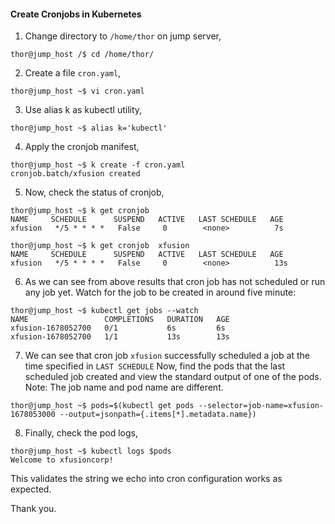 #### Create Cronjobs in Kubernetes

1. Change directory to `/home/thor` on jump server,

```
thor@jump_host /$ cd /home/thor/
```

2. Create a file `cron.yaml`, 

```
thor@jump_host ~$ vi cron.yaml
```

3. Use alias k as kubectl utility,

```
thor@jump_host ~$ alias k='kubectl'
```

4. Apply the cronjob manifest,

```
thor@jump_host ~$ k create -f cron.yaml
cronjob.batch/xfusion created
```

5. Now, check the status of cronjob,

```
thor@jump_host ~$ k get cronjob
NAME     SCHEDULE      SUSPEND   ACTIVE   LAST SCHEDULE   AGE
xfusion   */5 * * * *   False     0        <none>          7s

thor@jump_host ~$ k get cronjob  xfusion
NAME     SCHEDULE      SUSPEND   ACTIVE   LAST SCHEDULE   AGE
xfusion   */5 * * * *   False     0        <none>          13s
```

6. As we can see from above results that cron job has not scheduled or run any job yet. Watch for the job to be created in around five minute:

```
thor@jump_host ~$ kubectl get jobs --watch
NAME                 COMPLETIONS   DURATION   AGE
xfusion-1678052700   0/1           6s         6s
xfusion-1678052700   1/1           13s        13s
```

7. We can see that cron job `xfusion` successfully scheduled a job at the time specified in `LAST SCHEDULE`
   Now, find the pods that the last scheduled job created and view the standard output of one of the pods.
   Note: The job name and pod name are different.

```
thor@jump_host ~$ pods=$(kubectl get pods --selector=job-name=xfusion-1678053000 --output=jsonpath={.items[*].metadata.name})
```

8. Finally, check the pod logs,

```
thor@jump_host ~$ kubectl logs $pods
Welcome to xfusioncorp!
```

This validates the string we echo into cron configuration works as expected.

Thank you.
